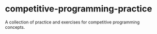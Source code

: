 # competitive-programming-practice

A collection of practice and exercises for competitive programming concepts.
